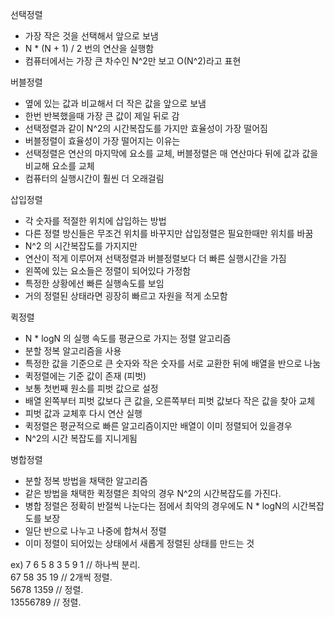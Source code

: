 선택정렬
- 가장 작은 것을 선택해서 앞으로 보냄
- N * (N + 1) / 2 번의 연산을 실행함
- 컴퓨터에서는 가장 큰 차수인 N^2만 보고 O(N^2)라고 표현

버블정렬
- 옆에 있는 값과 비교해서 더 작은 값을 앞으로 보냄
- 한번 반복했을때 가장 큰 값이 제일 뒤로 감
- 선택정렬과 같이 N^2의 시간복잡도를 가지만 효율성이 가장 떨어짐
- 버블정렬이 효율성이 가장 떨어지는 이유는 
- 선택정렬은 연산의 마지막에 요소를 교체, 버블정렬은 매 연산마다 뒤에 값과 값을 비교해 요소를 교체
- 컴퓨터의 실행시간이 훨씬 더 오래걸림

삽입정렬
- 각 숫자를 적절한 위치에 삽입하는 방법
- 다른 정렬 방신들은 무조건 위치를 바꾸지만 삽입정렬은 필요한때만 위치를 바꿈
- N^2 의 시간복잡도를 가지지만
- 연산이 적게 이루어져 선택정렬과 버블정렬보다 더 빠른 실행시간을 가짐
- 왼쪽에 있는 요소들은 정렬이 되어있다 가정함
- 특정한 상황에선 빠른 실행속도를 보임
- 거의 정렬된 상태라면 굉장히 빠르고 자원을 적게 소모함


퀵정렬
- N * logN 의 실행 속도를 평균으로 가지는 정렬 알고리즘
- 분할 정복 알고리즘을 사용
- 특정한 값을 기준으로 큰 숫자와 작은 숫자를 서로 교환한 뒤에 배열을 반으로 나눔
- 퀵정렬에는 기준 값이 존재 (피벗)
- 보통 첫번째 원소를 피벗 값으로 설정
- 배열 왼쪽부터 피벗 값보다 큰 값을, 오른쪽부터 피벗 값보다 작은 값을 찾아 교체
- 피벗 값과 교체후 다시 연산 실행
- 퀵정렬은 평균적으로 빠른 알고리즘이지만 배열이 이미 정렬되어 있을경우
- N^2의 시간 복잡도를 지니게됨

병합정렬
- 분할 정복 방법을 채택한 알고리즘
- 같은 방법을 채택한 퀵정렬은 최악의 경우 N^2의 시간복잡도를 가진다.
- 병합 정렬은 정확히 반절씩 나눈다는 점에서 최악의 경우에도 N * logN의 시간복잡도를 보장
- 일단 반으로 나누고 나중에 합쳐서 정렬
- 이미 정렬이 되어있는 상태에서 새롭게 정렬된 상태를 만드는 것

ex) 
    7 6 5 8 3 5 9 1 // 하나씩 분리.  
      67 58 35 19 // 2개씩 정렬.  
       5678 1359 // 정렬.  
        13556789 // 정렬.  
